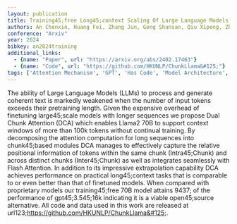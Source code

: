 ```yaml
---
layout: publication
title: Training45;free Long45;context Scaling Of Large Language Models
authors: An Chenxin, Huang Fei, Zhang Jun, Gong Shansan, Qiu Xipeng, Zhou Chang, Kong Lingpeng
conference: "Arxiv"
year: 2024
bibkey: an2024training
additional_links:
  - {name: "Paper", url: "https://arxiv.org/abs/2402.17463"}
  - {name: "Code", url: "https://github.com/HKUNLP/ChunkLlama&#125;"}
tags: ['Attention Mechanism', 'GPT', 'Has Code', 'Model Architecture', 'Pretraining Methods', 'Reinforcement Learning', 'Training Techniques']
---
```

The ability of Large Language Models (LLMs) to process and generate coherent text is markedly weakened when the number of input tokens exceeds their pretraining length. Given the expensive overhead of finetuning large45;scale models with longer sequences we propose Dual Chunk Attention (DCA) which enables Llama2 70B to support context windows of more than 100k tokens without continual training. By decomposing the attention computation for long sequences into chunk45;based modules DCA manages to effectively capture the relative positional information of tokens within the same chunk (Intra45;Chunk) and across distinct chunks (Inter45;Chunk) as well as integrates seamlessly with Flash Attention. In addition to its impressive extrapolation capability DCA achieves performance on practical long45;context tasks that is comparable to or even better than that of finetuned models. When compared with proprietary models our training45;free 70B model attains 9437; of the performance of gpt45;3.545;16k indicating it is a viable open45;source alternative. All code and data used in this work are released at url123;https://github.com/HKUNLP/ChunkLlama&#125;.
